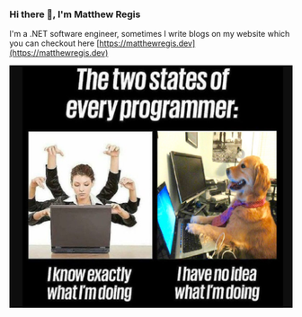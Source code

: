 ### Hi there 👋, I'm Matthew Regis

I'm a .NET software engineer, sometimes I write blogs on my website which you can checkout here [https://matthewregis.dev](https://matthewregis.dev)


![Programmers Mind](/img/code-meme.png)